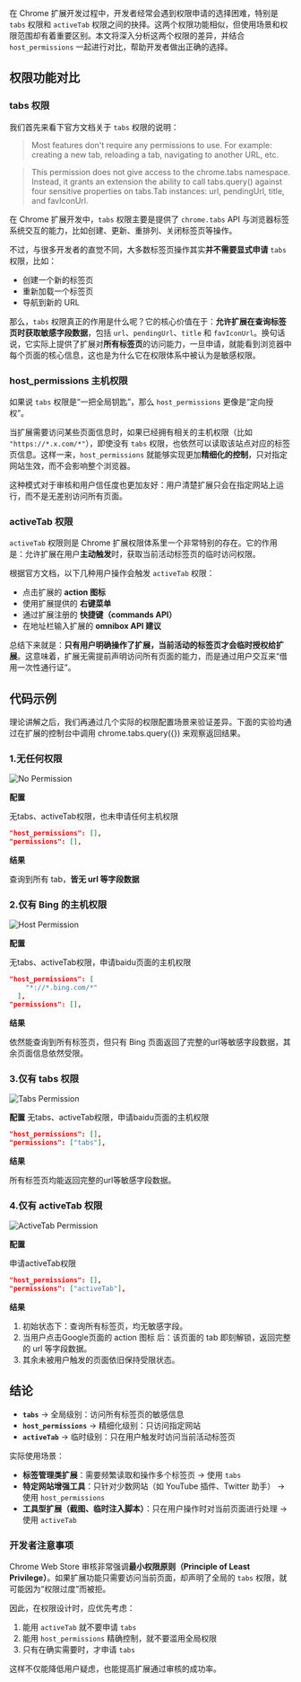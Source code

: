 在 Chrome 扩展开发过程中，开发者经常会遇到权限申请的选择困难，特别是 `tabs` 权限和 `activeTab` 权限之间的抉择。这两个权限功能相似，但使用场景和权限范围却有着重要区别。本文将深入分析这两个权限的差异，并结合 `host_permissions` 一起进行对比，帮助开发者做出正确的选择。

## 权限功能对比

### **tabs 权限**

我们首先来看下官方文档关于 `tabs` 权限的说明：

> Most features don't require any permissions to use. For example: creating a new tab, reloading a tab, navigating to another URL, etc.

> This permission does not give access to the chrome.tabs namespace. Instead, it grants an extension the ability to call tabs.query() against four sensitive properties on tabs.Tab instances: url, pendingUrl, title, and favIconUrl.

在 Chrome 扩展开发中，`tabs` 权限主要是提供了 `chrome.tabs` API 与浏览器标签系统交互的能力，比如创建、更新、重排列、关闭标签页等操作。

不过，与很多开发者的直觉不同，大多数标签页操作其实**并不需要显式申请** `tabs` 权限，比如：

- 创建一个新的标签页
- 重新加载一个标签页
- 导航到新的 URL

那么，`tabs` 权限真正的作用是什么呢？它的核心价值在于：**允许扩展在查询标签页时获取敏感字段数据**，包括 `url`、`pendingUrl`、`title` 和 `favIconUrl`。换句话说，它实际上提供了扩展对**所有标签页**的访问能力，一旦申请，就能看到浏览器中每个页面的核心信息，这也是为什么它在权限体系中被认为是敏感权限。

### **host_permissions 主机权限**

如果说 `tabs` 权限是“一把全局钥匙”，那么 `host_permissions` 更像是“定向授权”。

当扩展需要访问某些页面信息时，如果已经拥有相关的主机权限（比如 `"https://*.x.com/*"`），即使没有 `tabs` 权限，也依然可以读取该站点对应的标签页信息。这样一来，`host_permissions` 就能够实现更加**精细化的控制**，只对指定网站生效，而不会影响整个浏览器。

这种模式对于审核和用户信任度也更加友好：用户清楚扩展只会在指定网站上运行，而不是无差别访问所有页面。

### **activeTab 权限**

`activeTab` 权限则是 Chrome 扩展权限体系里一个非常特别的存在。它的作用是：允许扩展在用户**主动触发**时，获取当前活动标签页的临时访问权限。

根据官方文档，以下几种用户操作会触发 `activeTab` 权限：

- 点击扩展的 **action 图标**
- 使用扩展提供的 **右键菜单**
- 通过扩展注册的 **快捷键（commands API）**
- 在地址栏输入扩展的 **omnibox API 建议**

总结下来就是：**只有用户明确操作了扩展，当前活动的标签页才会临时授权给扩展**。这意味着，扩展无需提前声明访问所有页面的能力，而是通过用户交互来“借用一次性通行证”。

## 代码示例

理论讲解之后，我们再通过几个实际的权限配置场景来验证差异。下面的实验均通过在扩展的控制台中调用 chrome.tabs.query({}) 来观察返回结果。

### 1.无任何权限
   ![No Permission](https://storage.yzhclear.com/blog/tab-vs-activetab-1.png)

**配置**

无tabs、activeTab权限，也未申请任何主机权限
```json
"host_permissions": [],
"permissions": [],
```

**结果**   

查询到所有 tab，**皆无 url 等字段数据**

### 2.仅有 Bing 的主机权限
   ![Host Permission](https://storage.yzhclear.com/blog/tab-vs-activetab-2.png)

**配置**   

无tabs、activeTab权限，申请baidu页面的主机权限
```json
"host_permissions": [
    "*://*.bing.com/*"
  ],
"permissions": [],
```

**结果**    

依然能查询到所有标签页，但只有 Bing 页面返回了完整的url等敏感字段数据，其余页面信息依然受限。

### 3.仅有 tabs 权限
   ![Tabs Permission](https://storage.yzhclear.com/blog/tab-vs-activetab-3.png)

**配置**
无tabs、activeTab权限，申请baidu页面的主机权限
```json
"host_permissions": [],
"permissions": ["tabs"],
```

**结果**   

所有标签页均能返回完整的url等敏感字段数据。

### 4.仅有 activeTab 权限
   ![ActiveTab Permission](https://storage.yzhclear.com/blog/tab-vs-activetab-4.png)

**配置**   

申请activeTab权限
```json
"host_permissions": [],
"permissions": ["activeTab"],
```

**结果**   

1. 初始状态下：查询所有标签页，均无敏感字段。
2. 当用户点击Google页面的 action 图标 后：该页面的 tab 即刻解锁，返回完整的 url 等字段数据。
3. 其余未被用户触发的页面依旧保持受限状态。

## 结论

- **`tabs`** → 全局级别：访问所有标签页的敏感信息
- **`host_permissions`** → 精细化级别：只访问指定网站
- **`activeTab`** → 临时级别：只在用户触发时访问当前活动标签页

实际使用场景：

- **标签管理类扩展**：需要频繁读取和操作多个标签页 → 使用 `tabs`
- **特定网站增强工具**：只针对少数网站（如 YouTube 插件、Twitter 助手） → 使用 `host_permissions`
- **工具型扩展（截图、临时注入脚本）**：只在用户操作时对当前页面进行处理 → 使用 `activeTab`

### 开发者注意事项

Chrome Web Store 审核非常强调**最小权限原则（Principle of Least Privilege）**。如果扩展功能只需要访问当前页面，却声明了全局的 `tabs` 权限，就可能因为“权限过度”而被拒。

因此，在权限设计时，应优先考虑：

1. 能用 `activeTab` 就不要申请 `tabs`
2. 能用 `host_permissions` 精确控制，就不要滥用全局权限
3. 只有在确实需要时，才申请 `tabs`

这样不仅能降低用户疑虑，也能提高扩展通过审核的成功率。
